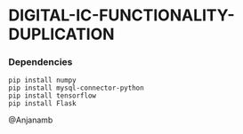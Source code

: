 # DIGITAL-IC-FUNCTIONALITY-DUPLICATION
### Dependencies 
```
pip install numpy
pip install mysql-connector-python
pip install tensorflow
pip install Flask
```
@Anjanamb
